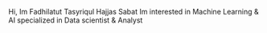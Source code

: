Hi, Im Fadhilatut Tasyriqul Hajjas Sabat
Im interested in Machine Learning & AI specialized in Data scientist & Analyst

<!---
fadhilatut/fadhilatut is a ✨ special ✨ repository because its `README.md` (this file) appears on your GitHub profile.
You can click the Preview link to take a look at your changes.
--->
